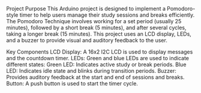 Project Purpose
This Arduino project is designed to implement a Pomodoro-style timer to help users manage their study sessions and breaks efficiently. The Pomodoro Technique involves working for a set period (usually 25 minutes), followed by a short break (5 minutes), and after several cycles, taking a longer break (15 minutes). This project uses an LCD display, LEDs, and a buzzer to provide visual and auditory feedback to the user.

Key Components
LCD Display: A 16x2 I2C LCD is used to display messages and the countdown timer.
LEDs: Green and blue LEDs are used to indicate different states:
Green LED: Indicates active study or break periods.
Blue LED: Indicates idle state and blinks during transition periods.
Buzzer: Provides auditory feedback at the start and end of sessions and breaks.
Button: A push button is used to start the timer cycle.
